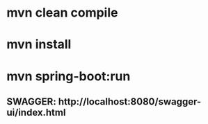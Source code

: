 # mvn clean compile
# mvn install
# mvn spring-boot:run
## SWAGGER: http://localhost:8080/swagger-ui/index.html

